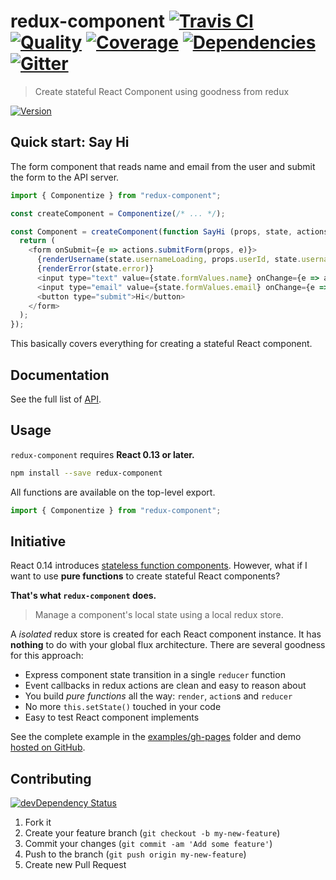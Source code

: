 # redux-component [![Travis CI][travis-image]][travis-url] [![Quality][codeclimate-image]][codeclimate-url] [![Coverage][codeclimate-coverage-image]][codeclimate-coverage-url] [![Dependencies][gemnasium-image]][gemnasium-url] [![Gitter][gitter-image]][gitter-url]
> Create stateful React Component using goodness from redux

[![Version][npm-image]][npm-url]


## Quick start: Say Hi

The form component that reads name and email from the user and submit the form to the API server.

```js
import { Componentize } from "redux-component";

const createComponent = Componentize(/* ... */);

const Component = createComponent(function SayHi (props, state, actions) {
  return (
    <form onSubmit={e => actions.submitForm(props, e)}>
      {renderUsername(state.usernameLoading, props.userId, state.username)}
      {renderError(state.error)}
      <input type="text" value={state.formValues.name} onChange={e => actions.textChanged(`name`, e)} />
      <input type="email" value={state.formValues.email} onChange={e => actions.textChanged(`email`, e)} />
      <button type="submit">Hi</button>
    </form>
  );
});
```

This basically covers everything for creating a stateful React component.


## Documentation

See the full list of [API](docs/api.md#api).


## Usage

`redux-component` requires __React 0.13 or later.__

```sh
npm install --save redux-component
```

All functions are available on the top-level export.

```js
import { Componentize } from "redux-component";
```


## Initiative

React 0.14 introduces [stateless function components](https://facebook.github.io/react/blog/2015/09/10/react-v0.14-rc1.html#stateless-function-components). However, what if I want to use __pure functions__ to create stateful React components?

__That's what `redux-component` does.__

> Manage a component's local state using a local redux store.

A *isolated* redux store is created for each React component instance. It has __nothing__ to do with your global flux architecture. There are several goodness for this approach:

* Express component state transition in a single `reducer` function
* Event callbacks in redux actions are clean and easy to reason about
* You build *pure functions* all the way: `render`, `action`s and `reducer`
* No more `this.setState()` touched in your code
* Easy to test React component implements

See the complete example in the [examples/gh-pages](https://github.com/tomchentw/redux-component/tree/master/examples/gh-pages/src) folder and demo [hosted on GitHub](https://tomchentw.github.io/redux-component/).


## Contributing

[![devDependency Status][david-dm-image]][david-dm-url]

1. Fork it
2. Create your feature branch (`git checkout -b my-new-feature`)
3. Commit your changes (`git commit -am 'Add some feature'`)
4. Push to the branch (`git push origin my-new-feature`)
5. Create new Pull Request


[npm-image]: https://img.shields.io/npm/v/redux-component.svg?style=flat-square
[npm-url]: https://www.npmjs.org/package/redux-component

[travis-image]: https://img.shields.io/travis/tomchentw/redux-component.svg?style=flat-square
[travis-url]: https://travis-ci.org/tomchentw/redux-component
[codeclimate-image]: https://img.shields.io/codeclimate/github/tomchentw/redux-component.svg?style=flat-square
[codeclimate-url]: https://codeclimate.com/github/tomchentw/redux-component
[codeclimate-coverage-image]: https://img.shields.io/codeclimate/coverage/github/tomchentw/redux-component.svg?style=flat-square
[codeclimate-coverage-url]: https://codeclimate.com/github/tomchentw/redux-component
[gemnasium-image]: https://img.shields.io/gemnasium/tomchentw/redux-component.svg?style=flat-square
[gemnasium-url]: https://gemnasium.com/tomchentw/redux-component
[gitter-image]: https://badges.gitter.im/Join%20Chat.svg
[gitter-url]: https://gitter.im/tomchentw/redux-component?utm_source=badge&utm_medium=badge&utm_campaign=pr-badge&utm_content=badge
[david-dm-image]: https://img.shields.io/david/dev/tomchentw/redux-component.svg?style=flat-square
[david-dm-url]: https://david-dm.org/tomchentw/redux-component#info=devDependencies
